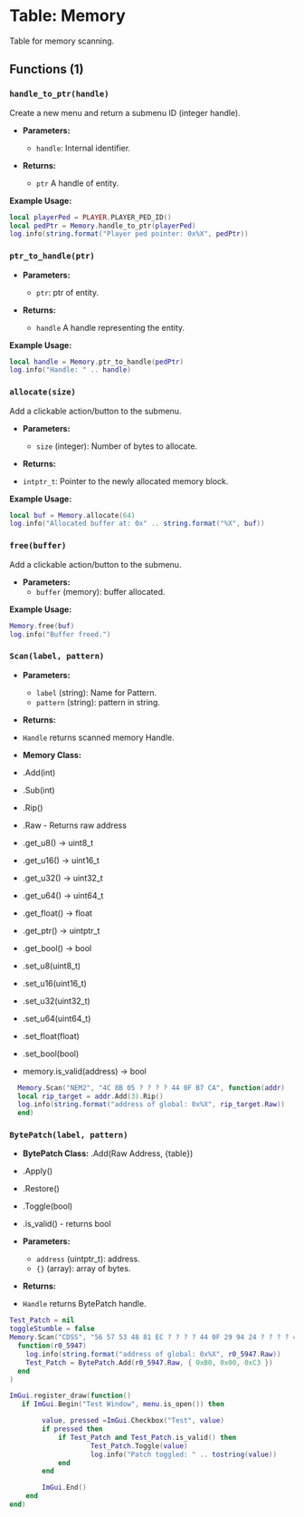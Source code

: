 # Table: Memory

Table for memory scanning.

## Functions (1)

### `handle_to_ptr(handle)`

 Create a new menu and return a submenu ID (integer handle).
 
- **Parameters:**
  - `handle`: Internal identifier.

- **Returns:**
  - `ptr` A handle of entity.

**Example Usage:**
```lua
local playerPed = PLAYER.PLAYER_PED_ID()
local pedPtr = Memory.handle_to_ptr(playerPed)
log.info(string.format("Player ped pointer: 0x%X", pedPtr))
```

### `ptr_to_handle(ptr)`

- **Parameters:**
  - `ptr`: ptr of entity.

- **Returns:**
  - `handle` A handle representing the entity.

**Example Usage:**
```lua
local handle = Memory.ptr_to_handle(pedPtr)
log.info("Handle: " .. handle)
```

### `allocate(size)`

  Add a clickable action/button to the submenu.

- **Parameters:**
  - `size` (integer): Number of bytes to allocate.

 - **Returns:**
  - `intptr_t`: Pointer to the newly allocated memory block.
    
**Example Usage:**
```lua
local buf = Memory.allocate(64)
log.info("Allocated buffer at: 0x" .. string.format("%X", buf))
```


### `free(buffer)`

  Add a clickable action/button to the submenu.

- **Parameters:**
  - `buffer` (memory): buffer allocated.
 
**Example Usage:**
```lua
Memory.free(buf)
log.info("Buffer freed.")
```

### `Scan(label, pattern)`

- **Parameters:**
    - `label` (string): Name for Pattern.
    - `pattern` (string): pattern in string.

 - **Returns:**
  - `Handle` returns scanned memory Handle.

 - **Memory Class:**
  - .Add(int)
  - .Sub(int)
  - .Rip()
  - .Raw - Returns raw address
  - .get_u8() -> uint8_t
  - .get_u16() -> uint16_t
  - .get_u32() -> uint32_t
  - .get_u64() -> uint64_t
  - .get_float() -> float
  - .get_ptr() -> uintptr_t
  - .get_bool() -> bool
    
  - .set_u8(uint8_t)
  - .set_u16(uint16_t)
  - .set_u32(uint32_t)
  - .set_u64(uint64_t)
  - .set_float(float)
  - .set_bool(bool)
    
  - memory.is_valid(address) -> bool
```lua
  Memory.Scan("NEM2", "4C 8B 05 ? ? ? ? 44 0F B7 CA", function(addr)
  local rip_target = addr.Add(3).Rip() 
  log.info(string.format("address of global: 0x%X", rip_target.Raw))
  end)
```


### `BytePatch(label, pattern)`

 - **BytePatch Class:**
.Add(Raw Address, {table})
- .Apply()
- .Restore()
- .Toggle(bool)
- .is_valid() - returns bool

- **Parameters:**
    - `address` (uintptr_t): address.
    - `{}` (array): array of bytes.

 - **Returns:**
  - `Handle` returns BytePatch handle.
    
```lua
Test_Patch = nil
toggleStumble = false
Memory.Scan("CDSS", "56 57 53 48 81 EC ? ? ? ? 44 0F 29 94 24 ? ? ? ? 44 0F 29 4C 24 ? 44 0F 29 44 24 ? 0F 29 7C 24 ? 0F 29 74 24 ? 89 D3",
  function(r0_5947)
    log.info(string.format("address of global: 0x%X", r0_5947.Raw))
    Test_Patch = BytePatch.Add(r0_5947.Raw, { 0xB0, 0x00, 0xC3 })
  end
)

ImGui.register_draw(function()
   if ImGui.Begin("Test Window", menu.is_open()) then

 		value, pressed =ImGui.Checkbox("Test", value)
 		if pressed then
			if Test_Patch and Test_Patch.is_valid() then
            		Test_Patch.Toggle(value)
            		log.info("Patch toggled: " .. tostring(value))
        	end
		end

        ImGui.End()
    end
end)

```
